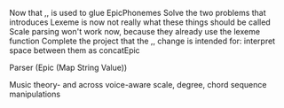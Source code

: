 Now that ,, is used to glue EpicPhonemes
  Solve the two problems that introduces
    Lexeme is now not really what these things should be called
    Scale parsing won't work now, because they already use the lexeme function
  Complete the project that the ,, change is intended for:
    interpret space between them as concatEpic

Parser (Epic (Map String Value))

Music theory- and across voice-aware scale, degree, chord sequence manipulations

